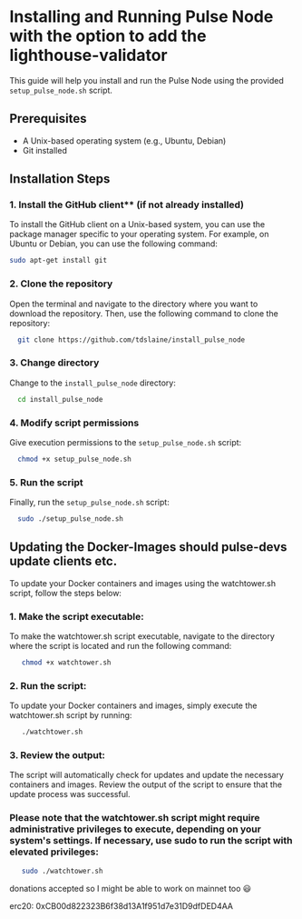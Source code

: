 

# Installing and Running Pulse Node with the option to add the lighthouse-validator

This guide will help you install and run the Pulse Node using the provided `setup_pulse_node.sh` script.

## Prerequisites

- A Unix-based operating system (e.g., Ubuntu, Debian)
- Git installed

## Installation Steps

### 1. Install the GitHub client** (if not already installed)

To install the GitHub client on a Unix-based system, you can use the package manager specific to your operating system. For example, on Ubuntu or Debian, you can use the following command:

   ```bash
   sudo apt-get install git
   ```
### 2. Clone the repository

Open the terminal and navigate to the directory where you want to download the repository. Then, use the following command to clone the repository:

```bash
  git clone https://github.com/tdslaine/install_pulse_node
```
### 3. Change directory

Change to the `install_pulse_node` directory:

```bash
  cd install_pulse_node
```

### 4. Modify script permissions

Give execution permissions to the `setup_pulse_node.sh` script:

```bash
  chmod +x setup_pulse_node.sh
```

### 5. Run the script

Finally, run the `setup_pulse_node.sh` script:
```bash
  sudo ./setup_pulse_node.sh
```

## Updating the Docker-Images should pulse-devs update clients etc.

To update your Docker containers and images using the watchtower.sh script, follow the steps below:

### 1. Make the script executable: 

To make the watchtower.sh script executable, navigate to the directory where the script is located and run the following command:

```bash
   chmod +x watchtower.sh
```

### 2. Run the script: 

To update your Docker containers and images, simply execute the watchtower.sh script by running:

```bash
   ./watchtower.sh
```
### 3. Review the output: 

The script will automatically check for updates and update the necessary containers and images. Review the output of the script to ensure that the update process was successful.

### Please note that the watchtower.sh script might require administrative privileges to execute, depending on your system's settings. If necessary, use sudo to run the script with elevated privileges:

``` bash
   sudo ./watchtower.sh
```

donations accepted so I might be able to work on mainnet too :smiley:

erc20: 0xCB00d822323B6f38d13A1f951d7e31D9dfDED4AA
